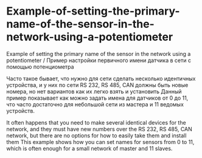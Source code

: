# Example-of-setting-the-primary-name-of-the-sensor-in-the-network-using-a-potentiometer
Example of setting the primary name of the sensor in the network using a potentiometer / Пример настройки первичного имени датчика в сети с помощью потенциометра

Часто такое бывает, что нужно для сети сделать несколько идентичных устройства, и у них по сети RS 232, RS 485, CAN должны быть новые номера, но нет вариантов как их легко взять и установить
Данный пример показывает как можно задать имена для датчиков от  0 до 11, что часто достаточно для небольшой сети из мастера и 11 ведомых устройств.

It often happens that you need to make several identical devices for the network, and they must have new numbers over the RS 232, RS 485, CAN network, but there are no options for how to easily take them and install them
This example shows how you can set names for sensors from 0 to 11, which is often enough for a small network of master and 11 slaves.
